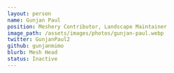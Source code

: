 ```yaml
---
layout: person
name: Gunjan Paul
position: Meshery Contributor, Landscape Maintainer
image_path: /assets/images/photos/gunjan-paul.webp
twitter: GunjanPaul2
github: gunjanmimo
blurb: Mesh Head
status: Inactive
---
```

